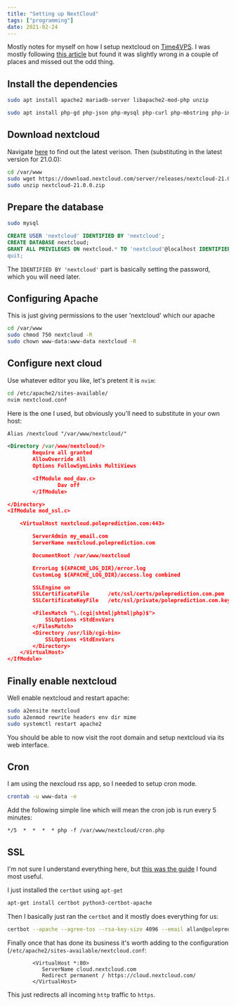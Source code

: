 ```yaml
---
title: "Setting up NextCloud"
tags: ["programming"]
date: 2021-02-24
---
```


Mostly notes for myself on how I setup nextcloud on [Time4VPS](https://www.time4vps.com/).
I was mostly following [this article](https://dev.to/bajicdusko/setting-up-nextcloud-as-alternative-to-google-services-2i5p) but found it was slightly wrong in a couple of places and missed out the odd thing.

## Install the dependencies

```bash
sudo apt install apache2 mariadb-server libapache2-mod-php unzip

sudo apt install php-gd php-json php-mysql php-curl php-mbstring php-intl php-imagick php-xml php-zip
```


## Download nextcloud

Navigate [here](https://nextcloud.com/install/#instructions-server) to find out the latest verison.
Then (substituting in the latest version for 21.0.0):


```bash
cd /var/www
sudo wget https://download.nextcloud.com/server/releases/nextcloud-21.0.0.zip
sudo unzip nextcloud-21.0.0.zip
```

## Prepare the database




```bash
sudo mysql
```
```sql
CREATE USER 'nextcloud' IDENTIFIED BY 'nextcloud';
CREATE DATABASE nextcloud;
GRANT ALL PRIVILEGES ON nextcloud.* TO 'nextcloud'@localhost IDENTIFIED BY ‘nextcloud’; and then flush'em FLUSH PRIVILEGES;
quit;
```

The `IDENTIFIED BY 'nextcloud'` part is basically setting the password,  which you will need later.


## Configuring Apache

This is just giving permissions to the user 'nextcloud' which our apache 

```bash
cd /var/www
sudo chmod 750 nextcloud -R
sudo chown www-data:www-data nextcloud -R
```


## Configure next cloud

Use whatever editor you like, let's pretent it is `nvim`:

```bash
cd /etc/apache2/sites-available/
nvim nextcloud.conf
```

Here is the one I used, but obviously you'll need to substitute in your own host:

```xml
Alias /nextcloud "/var/www/nextcloud/"

<Directory /var/www/nextcloud/>
        Require all granted
        AllowOverride All
        Options FollowSymLinks MultiViews

        <IfModule mod_dav.c>
                Dav off
        </IfModule>

</Directory>
<IfModule mod_ssl.c>

    <VirtualHost nextcloud.poleprediction.com:443>

        ServerAdmin my_email.com
        ServerName nextcloud.poleprediction.com

        DocumentRoot /var/www/nextcloud

        ErrorLog ${APACHE_LOG_DIR}/error.log
        CustomLog ${APACHE_LOG_DIR}/access.log combined

        SSLEngine on
        SSLCertificateFile      /etc/ssl/certs/poleprediction.com.pem
        SSLCertificateKeyFile   /etc/ssl/private/poleprediction.com.key.pem

        <FilesMatch "\.(cgi|shtml|phtml|php)$">
            SSLOptions +StdEnvVars
        </FilesMatch>
        <Directory /usr/lib/cgi-bin>
            SSLOptions +StdEnvVars
        </Directory>
    </VirtualHost>
</IfModule>
```

## Finally enable nextcloud

Well enable nextcloud and restart apache:


```bash
sudo a2ensite nextcloud
sudo a2enmod rewrite headers env dir mime
sudo systemctl restart apache2
```

You should be able to now visit the root domain and setup nextcloud via its web interface.


## Cron

I am using the nexcloud rss app, so I needed to setup cron mode. 

```bash
crontab -u www-data -e
```

Add the following simple line which will mean the cron job is run every 5 minutes:

```
*/5  *  *  *  * php -f /var/www/nextcloud/cron.php
```


## SSL

I'm not sure I understand everything here, but [this was the guide](https://bayton.org/docs/nextcloud/installing-nextcloud-on-ubuntu-16-04-lts-with-redis-apcu-ssl-apache/) I found most useful.

I just installed the `certbot` using `apt-get`

```bash
apt-get install certbot python3-certbot-apache
```

Then I basically just ran the `certbot` and it mostly does everything for us:

```bash
certbot --apache --agree-tos --rsa-key-size 4096 --email allan@poleprediction.com --redirect -d nextcloud.poleprediction.com
```

Finally once that has done its business it's worth adding to the configuration (`/etc/apache2/sites-available/nextcloud.conf`:

```
        <VirtualHost *:80>
           ServerName cloud.nextcloud.com
           Redirect permanent / https://cloud.nextcloud.com/
        </VirtualHost>
```

This just redirects all incoming `http` traffic to `https`.

